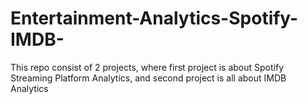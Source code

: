 # Entertainment-Analytics-Spotify-IMDB-
This repo consist of 2 projects, where first project is about Spotify Streaming Platform Analytics, and second project is all about IMDB Analytics
